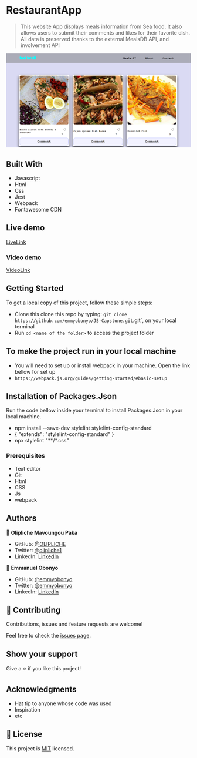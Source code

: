 # RestaurantApp

> This website App displays meals information from Sea food. It also allows users to submit their comments and likes for their favorite dish. All data is preserved thanks to the external MealsDB API, and involvement API

![Desktop-Images](./images/restoApp.png)
## Built With
- Javascript
- Html
- Css
- Jest
- Webpack
- Fontawesome CDN

## Live demo
[LiveLink]()

### Video demo
[VideoLink]()

## Getting Started
To get a local copy of this project, follow these simple steps:
- Clone this clone this repo by typing: `git clone https://github.com/emmyobonyo/JS-Capstone.git`.git`, on your local terminal
- Run `cd <name of the folder>` to access the project folder

## To make the project run in your local machine
- You will need to set up or install webpack in your machine. Open the link bellow for set up
- `https://webpack.js.org/guides/getting-started/#basic-setup`

## Installation of Packages.Json
 Run the code bellow inside your terminal to install Packages.Json in your local machine.
- npm install --save-dev stylelint stylelint-config-standard
- {
  "extends": "stylelint-config-standard"
}
- npx stylelint "**/*.css"


### Prerequisites
- Text editor
- Git
- Html
- CSS
- Js
- webpack

## Authors

👤 **Olipliche Mavoungou Paka**  
- GitHub: [@OLIPLICHE](https://github.com/OLIPLICHE)
- Twitter: [@olipliche1](https://twitter.com/paka)
- LinkedIn: [LinkedIn](https://www.linkedin.com/in/olipliche-paka-mavoungou/)


👤 **Emmanuel Obonyo**
- GitHub: [@emmyobonyo](https://github.com/emmyobonyo)
- Twitter: [@emmyobonyo](https://twitter.com/emmyobonyo)
- LinkedIn: [LinkedIn](https://www.linkedin.com/in/emmanuel-obonyo-3728a2200/)

## 🤝 Contributing

Contributions, issues and feature requests are welcome!

Feel free to check the [issues page]().

## Show your support

Give a ⭐️ if you like this project!

## Acknowledgments

- Hat tip to anyone whose code was used
- Inspiration
- etc

## 📝 License

This project is [MIT](./MIT.md) licensed.